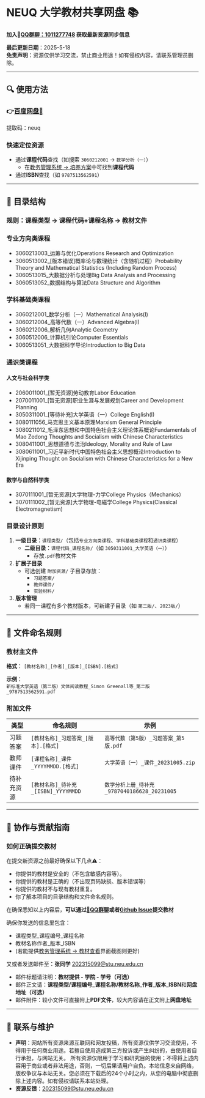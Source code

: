 # NEUQ 大学教材共享网盘 📚

**加入🐧[QQ群聊：1011277748](https://qm.qq.com/q/36WlcHyZGo) 获取最新资源同步信息**

**最后更新日期**：2025-5-18  
**免责声明**：资源仅供学习交流，禁止商业用途！如有侵权内容，请联系管理员删除。

---

## 🔍 使用方法

### 👉[百度网盘🔗](https://pan.baidu.com/s/1JTXpwZURinj_XnacikTT2A?pwd=neuq)

提取码：neuq

### **快速定位资源**  

- 通过**课程代码**查找（如搜索 `3060212001` → `数学分析（一）`）
  - 在[教务管理系统 → 培养方案](https://jwxt.neuq.edu.cn/eams/myPlan.action)中可找到**课程代码**
- 通过**ISBN**查找（如 `9787513562591`）

---

## 📂 目录结构

### 规则：**课程类型 → 课程代码+课程名称 → 教材文件**

### 专业方向类课程

- 3060213003_运筹与优化Operations Research and Optimization
- 3060513002_[版本错误]概率论与数理统计（含随机过程）Probability Theory and Mathematical Statistics (Including Random Process)
- 3060513015_大数据分析与处理Big Data Analysis and Processing
- 3060513052_数据结构与算法Data Structure and Algorithm

### 学科基础类课程

- 3060212001_数学分析（一）Mathematical Analysis(Ⅰ)
- 3060212004_高等代数（一）Advanced Algebra(I)
- 3060212006_解析几何Analytic Geometry
- 3060512006_计算机引论Computer Essentials
- 3060513051_大数据科学导论Introduction to Big Data

### 通识类课程

#### 人文与社会科学类

- 2060011001_[暂无资源]劳动教育Labor Education
- 2070011001_[暂无资源]职业生涯与发展规划Career and Development Planning
- 3050311001_[等待补充]大学英语（一）College English(I)
- 3080111056_马克思主义基本原理Marxism General Principle
- 3080211012_毛泽东思想和中国特色社会主义理论体系概论Fundamentals of Mao Zedong Thoughts and Socialism with Chinese Characteristics
- 3080411001_思想道德与法治Ideology, Morality and Rule of Law
- 3080611001_习近平新时代中国特色社会主义思想概论Introduction to Xijinping Thought on Socialism with Chinese Characteristics for a New Era

#### 数学与自然科学类

- 3070111001_[暂无资源]大学物理-力学College Physics（Mechanics）
- 3070111002_[暂无资源]大学物理-电磁学College Physics(Classical Electromagnetism)

### 目录设计原则

1. **一级目录**：`课程类型/`（包括`专业方向类课程`、`学科基础类课程`和`通识类课程`）
   - **二级目录**：`课程代码_课程名称/`（如 `3050311001_大学英语（一）`）
     - 存放`.pdf`教材文件
2. **扩展子目录**  
   - 可选创建 `附加资源/` 子目录存放：  
     - `习题答案/`  
     - `教师课件/`  
     - `实验材料/`  
3. **版本管理**  
   - 若同一课程有多个教材版本，可新建子目录（如 `第二版/`、`2023版/`）

---

## 📝 文件命名规则

### 教材主文件

**格式**：
`[教材名称]_[作者]_[版本]_[ISBN].[格式]`  

**示例**：  
`新标准大学英语（第二版）文体阅读教程_Simon Greenall等_第二版_9787513562591.pdf`

### 附加文件

| 类型       | 命名规则                                 | 示例                                |
|------------|----------------------------------------|------------------------------------|
| 习题答案   | `[教材名称]_习题答案_[版本].[格式]`     | `高等代数（第5版）_习题答案_第5版.pdf` |
| 教师课件   | `[课程名称]_课件_YYYYMMDD.[格式]`      | `大学英语（一）_课件_20231005.zip`  |
| 待补充资源 | `[教材名称]_待补充_[ISBN]_YYYYMMDD`    | `数学分析上册_待补充_9787040186628_20231005` |

---

## 🤝 协作与贡献指南

### 如何正确提交教材

在提交新资源之前最好确保以下几点⚠️：

- 你提供的教材是安全的（不包含敏感内容等）。
- 你提供的教材是正确的（不出现页码缺损、版本错误等）
- 你提供的教材不与现有教材重复。
- 你了解本项目的目录结构和文件命名规则。

在确保悉知以上内容后，**可以通过[🐧QQ群聊](https://qm.qq.com/q/36WlcHyZGo)或者[Github Issue](https://github.com/Asterless/NEUQ-Textbook/issues/new)提交教材**

确保你发送的信息里包含：

- 课程类型_课程编号_课程名称
- 教材名称作者_版本_ISBN
- (若能提供[教务管理系统 → 教材查看](https://jwxt.neuq.edu.cn)界面截图则更好)

又或者发送邮件至：**张同学** <202315099@stu.neu.edu.cn>

- 邮件标题请注明：**教材提供 - 学院 - 学号（可选）**
- 邮件正文请：**课程类型/课程编号_课程名称/教材名称_作者_版本_ISBN**和**网盘地址（可选）**
- 邮件附件：较小文件可直接附上**PDF文件**，较大内容请在正文附上**网盘地址**

---

## 📮 联系与维护

- **声明**：网站所有资源来源互联网和网友投稿，所有资源仅供学习交流使用，不得用于任何商业用途。若擅自使用造成第三方投诉或产生纠纷的，由使用者自行承担，与网站无关。 所有资源仅限用于学习和研究目的使用；不得将上述内容用于商业或者非法用途，否则，一切后果请用户自负。本站信息来自网络，版权争议与本站无关。您必须在下载后的24个小时之内，从您的电脑中彻底删除上述内容。如有侵权请联系本站处理。
- **资源反馈**：<202315099@stu.neu.edu.cn>
